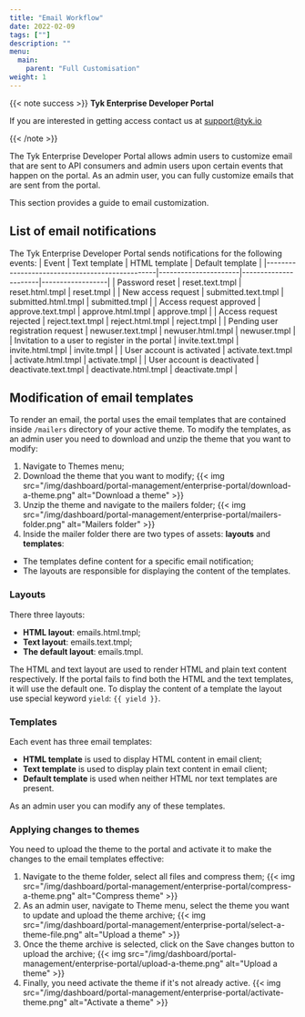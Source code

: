 ```yaml
---
title: "Email Workflow"
date: 2022-02-09
tags: [""]
description: ""
menu:
  main:
    parent: "Full Customisation"
weight: 1
---
```

{{< note success >}}
**Tyk Enterprise Developer Portal**

If you are interested in getting access contact us at [support@tyk.io](<mailto:support@tyk.io?subject=Tyk Enterprise Portal Beta>)

{{< /note >}}

The Tyk Enterprise Developer Portal allows admin users to customize email that are sent to API consumers and admin users upon certain events that happen on the portal.
As an admin user, you can fully customize emails that are sent from the  portal. 

This section provides a guide to email customization.

## List of email notifications
The Tyk Enterprise Developer Portal sends notifications for the following events: 
| Event                                          | Text template        | HTML template        | Default template |
|------------------------------------------------|----------------------|----------------------|------------------|
| Password reset                                 | reset.text.tmpl      | reset.html.tmpl      | reset.tmpl       |
| New access request                             | submitted.text.tmpl  | submitted.html.tmpl  | submitted.tmpl   |
| Access request approved                        | approve.text.tmpl    | approve.html.tmpl    | approve.tmpl     |
| Access request rejected                        | reject.text.tmpl     | reject.html.tmpl     | reject.tmpl      |
| Pending user registration request              | newuser.text.tmpl    | newuser.html.tmpl    | newuser.tmpl     |
| Invitation to a user to register in the portal | invite.text.tmpl     | invite.html.tmpl     | invite.tmpl      |
| User account is activated                      | activate.text.tmpl   | activate.html.tmpl   | activate.tmpl    |
| User account is deactivated                    | deactivate.text.tmpl | deactivate.html.tmpl | deactivate.tmpl  |

## Modification of email templates
To render an email, the portal uses the email templates that are contained inside `/mailers` directory of your active theme.
To modify the templates, as an admin user you need to download and unzip the theme that you want to modify:
1. Navigate to Themes menu;
2. Download the theme that you want to modify; 
{{< img src="/img/dashboard/portal-management/enterprise-portal/download-a-theme.png" alt="Download a theme" >}}
3. Unzip the theme and navigate to the mailers folder;
{{< img src="/img/dashboard/portal-management/enterprise-portal/mailers-folder.png" alt="Mailers folder" >}}
4. Inside the mailer folder there are two types of assets: **layouts** and **templates**:
- The templates define content for a specific email notification;
- The layouts are responsible for displaying the content of the templates.  

### Layouts
There three layouts:
* **HTML layout**: emails.html.tmpl;
* **Text layout**: emails.text.tmpl;
* **The default layout**: emails.tmpl.

The HTML and text layout are used to render HTML and plain text content respectively. If the portal fails to find both the HTML and the text templates, it will use the default one.
To display the content of a template the layout use special keyword `yield`: `{{ yield }}`.

### Templates
Each event has three email templates:
* **HTML template** is used to display HTML content in email client;
* **Text template** is used to display plain text content in email client;
* **Default template** is used when neither HTML nor text templates are present.

As an admin user you can modify any of these templates.

### Applying changes to themes
You need to upload the theme to the portal and activate it to make the changes to the email templates effective:
1. Navigate to the theme folder, select all files and compress them;
{{< img src="/img/dashboard/portal-management/enterprise-portal/compress-a-theme.png" alt="Compress theme" >}}
2. As an admin user, navigate to Theme menu, select the theme you want to update and upload the theme archive;
{{< img src="/img/dashboard/portal-management/enterprise-portal/select-a-theme-file.png" alt="Upload a theme" >}}
3. Once the theme archive is selected, click on the Save changes button to upload the archive;
{{< img src="/img/dashboard/portal-management/enterprise-portal/upload-a-theme.png" alt="Upload a theme" >}}
4. Finally, you need activate the theme if it's not already active.
{{< img src="/img/dashboard/portal-management/enterprise-portal/activate-theme.png" alt="Activate a theme" >}}